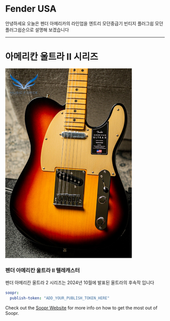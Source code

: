 Fender USA
============= 

안녕하세요 오늘은 펜더 아메리카의 라인업을 엔트리 모던중급기 빈티지 플러그쉽 모던 플러그쉽순으로 설명해 보겠습니다
* * *

아메리칸 울트라 II 시리즈
============= 

  <img src="https://raw.githubusercontent.com/qodchgfl130/qodchgfl130.github.com/main/a1.jpg" width="400" />
  <h3>펜더 아메리칸 울트라 II 텔레캐스터</h3>
  
  펜더 아메리칸 울트라 2 시리즈는 2024년 10월에 발표된 울트라의 후속작 입니다

  
   

```yml
soopr:
  publish-token: "ADD_YOUR_PUBLISH_TOKEN_HERE" 
```

Check out the [Soopr Website][soopr-website] for more info on how to get the most out of Soopr.

[soopr-website]: https://www.soopr.co
